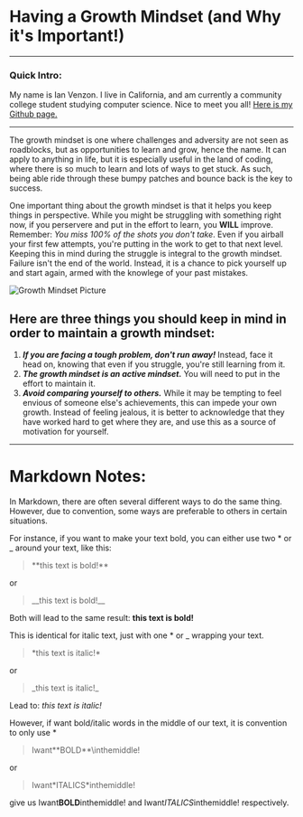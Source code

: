 # Having a Growth Mindset (and Why it's Important!)  

___

### Quick Intro:

My name is Ian Venzon. I live in California, and am currently a community college student studying computer science. Nice to meet you all!
[Here is my Github page.](https://github.com/IVenzon)

___

The growth mindset is one where challenges and adversity are not seen as roadblocks, but as opportunities to learn and grow, hence the name. It can apply to anything in life, but it is especially useful in the land of coding, where there is so much to learn and lots of ways to get stuck. As such, being able ride through these bumpy patches and bounce back is the key to success.

One important thing about the growth mindset is that it helps you keep things in perspective. While you might be struggling with something right now, if you perservere and put in the effort to learn, you **WILL** improve. Remember: *You miss 100% of the shots you don't take*. Even if you airball your first few attempts, you're putting in the work to get to that next level. Keeping this in mind during the struggle is integral to the growth mindset. Failure isn't the end of the world. Instead, it is a chance to pick yourself up and start again, armed with the knowlege of your past mistakes.

![Growth Mindset Picture](https://i.imgur.com/0SdBGyT.jpg)

## Here are three things you should keep in mind in order to maintain a growth mindset:

1. ***If you are facing a tough problem, don't run away!*** Instead, face it head on, knowing that even if you struggle, you're still learning from it.
2. ***The growth mindset is an active mindset.*** You will need to put in the effort to maintain it.
3. ***Avoid comparing yourself to others.*** While it may be tempting to feel envious of someone else's achievements, this can impede your own growth. Instead of feeling jealous, it is better to acknowledge that they have worked hard to get where they are, and use this as a source of motivation for yourself.

___

# Markdown Notes:

In Markdown, there are often several different ways to do the same thing. However, due to convention, some ways are preferable to others in certain situations.  

For instance, if you want to make your text bold, you can either use two \* or \_ around your text, like this:

> \*\*this text is bold!\*\*

or

> \_\_this text is bold!\_\_

Both will lead to the same result: **this text is bold!**

This is identical for italic text, just with one \* or \_ wrapping your text.

> \*this text is italic!\*

or

> \_this text is italic!\_

Lead to: *this text is italic!*

However, if want bold/italic words in the middle of our text, it is convention to only use \*

> Iwant\*\*BOLD*\*\inthemiddle!

or

> Iwant\*ITALICS\*inthemiddle!

give us Iwant**BOLD**inthemiddle! and Iwant*ITALICS*inthemiddle! respectively.
